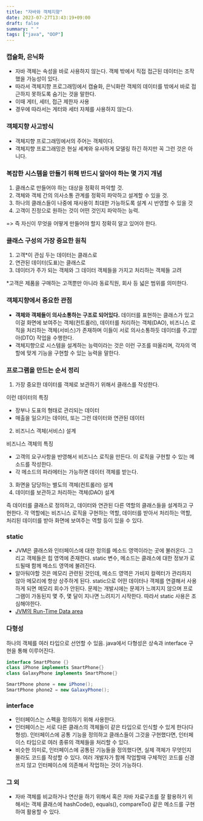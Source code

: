 ```yaml
---
title: "자바와 객체지향"
date: 2023-07-27T13:43:19+09:00
draft: false
summary: " "
tags: ["java", "OOP"]
---
```



### 캡슐화, 은닉화
* 자바 객체는 속성을 바로 사용하지 않는다. 객체 밖에서 직접 접근된 데이터는 조작했을 가능성이 있다.
* 따라서 객체지향 프로그래밍에서 캡슐화, 은닉화란 객체의 데이터를 밖에서 바로 접근하지 못하도록 숨기는 것을 말한다.
* 이때 게터, 세터, 접근 제한자 사용
* 경우에 따라서는 게터와 세터 자체를 사용하지 않는다.
  
  
### 객체지향 사고방식
* 객체지향 프로그래밍에서의 주어는 객체이다.
* 객체지향 프로그래밍은 현실 세계와 유사하게 모델링 하긴 하지만 꼭 그런 것은 아니다.


### 복잡한 시스템을 만들기 위해 반드시 알아야 하는 몇 가지 개념
1. 클래스로 만들어야 하는 대상을 정확히 파악할 것.
2. 객체와 객체 간의 의사소통 관계를 정확히 파악하고 설계할 수 있을 것.
3. 하나의 클래스들이 나중에 재사용이 최대한 가능하도록 설계 시 반영할 수 있을 것
4. 고객이 진정으로 원하는 것이 어떤 것인지 파악하는 능력.

=> 즉 자신이 무엇을 어떻게 만들어야 할지 정확히 알고 있어야 한다.

### 클래스 구성의 가장 중요한 원칙
1. 고객*이 관심 두는 데이터는 클래스로
2. 연관된 데이터(도표)는 클래스로
3. 데이터가 주가 되는 객체와 그 데이터 객체들을 가지고 처리하는 객체들 고려

*고객은 제품을 구매하는 고객뿐만 아니라 동료직원, 회사 등 넓은 범위를 의미한다.


### 객체지향에서 중요한 관점
* **객체와 객체들이 의사소통하는 구조로 되어있다.** 데이터를 표현하는 클래스가 있고 이걸 화면에 보여주는 객체(컨트롤러), 데이터를 처리하는 객체(DAO), 비즈니스 로직을 처리하는 객체(서비스)가 존재하며 이들이 서로 의사소통하듯 데이터를 주고받아(DTO) 작업을 수행한다.  
* 객체지향으로 시스템을 설계하는 능력이라는 것은 이런 구조를 떠올리며, 각자의 역할에 맞게 기능을 구현할 수 있는 능력을 말한다.


### 프로그램을 만드는 순서 정리

1. 가장 중요한 데이터를 객체로 보관하기 위해서 클래스를 작성한다.

이런 데이터의 특징
* 장부나 도표의 형태로 관리되는 데이터
* 매출을 일으키는 데이터, 또는 그런 데이터와 연관된 데이터

2. 비즈니스 객체(서비스) 설계

비즈니스 객체의 특징 
* 고객의 요구사항을 반영해서 비즈니스 로직을 만든다. 이 로직을 구현할 수 있는 메소드를 작성한다.
* 각 메소드의 파라메터는 가능하면 데이터 객체를 받는다. 

3. 화면을 담당하는 별도의 객체(컨트롤러) 설계 
4. 데이터를 보관하고 처리하는 객체(DAO) 설계

즉 데이터를 클래스로 정의하고, 데이터와 연관된 다른 역할의 클래스들을 설계하고 구현한다.
각 역할에는 비즈니스 로직을 구현하는 역할, 데이터를 받아서 처리하는 역할, 처리된 데이터를 받아 화면에 보여주는 역할 등이 있을 수 있다.



### static
* JVM은 클래스와 인터페이스에 대한 정의를 메소드 영역이라는 곳에 불러온다. 그리고 객체들은 힙 영역에 존재한다.
static 변수, 메소드는 클래스에 대한 정보가 로드될때 함께 메소드 영역에 불려진다.   
* 알아둬야할 것은 메모리 관련된 것인데, 메소드 영역은 가비지 컬렉터가 관리하지 않아 메모리에 항상 상주하게 된다. static으로 어떤 데이터나 객체를 연결해서 사용하게 되면 메모리 회수가 안된다. 
문제는 개발시에는 문제가 느껴지지 않으며 프로그램이 가동된지 몇 주, 몇 달이 지나면 느려지기 시작한다. 따라서 static 사용은 조심해야한다.
* [JVM의 Run-Time Data area](https://www.baeldung.com/java-jvm-run-time-data-areas#:~:text=Method%20Area,passes%20it%20to%20the%20JVM.)


### 다형성
하나의 객체를 여러 타입으로 선언할 수 있음.
java에서 다형성은 상속과 interface 구현을 통해 이루어진다.

```java
interface SmartPhone {}
class iPhone implements SmartPhone{}
class GalaxyPhone implements SmartPhone{}

SmartPhone phone = new iPhone();
SmartPhone phone2 = new GalaxyPhone();
```


### interface
* 인터페이스는 스펙을 정의하기 위해 사용한다.
* 인터페이스는 서로 다른 클래스의 객체들이 같은 타입으로 인식할 수 있게 한다(다형성). 인터페이스에 공통 기능을 정의하고 클래스들이 그것을 구현했다면, 인터페이스 타입으로 여러 종류의 객체들을 처리할 수 있다.
* 비슷한 의미로, 인터페이스에 공통된 기능들을 정의했다면, 실제 객체가 무엇인지 몰라도 코드를 작성할 수 있다. 여러 개발자가 함께 작업할때 구체적인 코드를 신경쓰지 않고 인터페이스에 의존해서 작업하는 것이 가능하다.



### 그 외
* 자바 객체를 비교하거나 연산을 하기 위해서 혹은 자바 자료구조를 잘 활용하기 위해서는 객체 클래스에 hashCode(), equals(), compareTo() 같은 메소드를 구현하여 활용할 수 있다.


